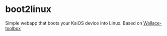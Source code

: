 # boot2linux

Simple webapp that boots your KaiOS device into Linux. Based on [Wallace-toolbox](https://gitlab.com/suborg/wallace-toolbox/)
